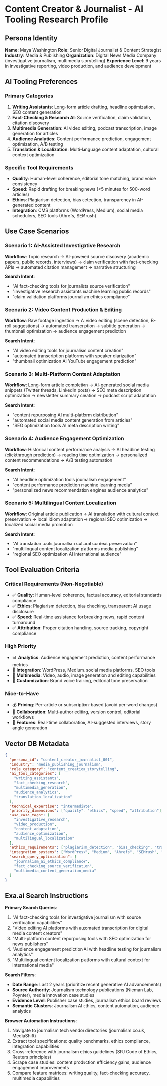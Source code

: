 # Content Creator & Journalist - AI Tooling Research Profile

## Persona Identity
**Name**: Maya Washington
**Role**: Senior Digital Journalist & Content Strategist
**Industry**: Media & Publishing
**Organization**: Digital News Media Company (investigative journalism, multimedia storytelling)
**Experience Level**: 9 years in investigative reporting, video production, and audience development

## AI Tooling Preferences

### Primary Categories
1. **Writing Assistants**: Long-form article drafting, headline optimization, SEO content generation
2. **Fact-Checking & Research AI**: Source verification, claim validation, citation discovery
3. **Multimedia Generation**: AI video editing, podcast transcription, image generation for articles
4. **Audience Analytics**: Content performance prediction, engagement optimization, A/B testing
5. **Translation & Localization**: Multi-language content adaptation, cultural context optimization

### Specific Tool Requirements
- **Quality**: Human-level coherence, editorial tone matching, brand voice consistency
- **Speed**: Rapid drafting for breaking news (<5 minutes for 500-word articles)
- **Ethics**: Plagiarism detection, bias detection, transparency in AI-generated content
- **Integration**: CMS platforms (WordPress, Medium), social media schedulers, SEO tools (Ahrefs, SEMrush)

## Use Case Scenarios

### Scenario 1: AI-Assisted Investigative Research
**Workflow**: Topic research → AI-powered source discovery (academic papers, public records, interviews) → claim verification with fact-checking APIs → automated citation management → narrative structuring

**Search Intent**:
- "AI fact-checking tools for journalists source verification"
- "investigative research assistants machine learning public records"
- "claim validation platforms journalism ethics compliance"

### Scenario 2: Video Content Production & Editing
**Workflow**: Raw footage ingestion → AI video editing (scene detection, B-roll suggestions) → automated transcription → subtitle generation → thumbnail optimization → audience engagement prediction

**Search Intent**:
- "AI video editing tools for journalism content creation"
- "automated transcription platforms with speaker diarization"
- "thumbnail optimization AI YouTube engagement prediction"

### Scenario 3: Multi-Platform Content Adaptation
**Workflow**: Long-form article completion → AI-generated social media snippets (Twitter threads, LinkedIn posts) → SEO meta description optimization → newsletter summary creation → podcast script adaptation

**Search Intent**:
- "content repurposing AI multi-platform distribution"
- "automated social media content generation from articles"
- "SEO optimization tools AI meta description writing"

### Scenario 4: Audience Engagement Optimization
**Workflow**: Historical content performance analysis → AI headline testing (clickthrough prediction) → reading time optimization → personalized content recommendations → A/B testing automation

**Search Intent**:
- "AI headline optimization tools journalism engagement"
- "content performance prediction machine learning media"
- "personalized news recommendation engines audience analytics"

### Scenario 5: Multilingual Content Localization
**Workflow**: Original article publication → AI translation with cultural context preservation → local idiom adaptation → regional SEO optimization → localized social media promotion

**Search Intent**:
- "AI translation tools journalism cultural context preservation"
- "multilingual content localization platforms media publishing"
- "regional SEO optimization AI international audience"

## Tool Evaluation Criteria

### Critical Requirements (Non-Negotiable)
- ✅ **Quality**: Human-level coherence, factual accuracy, editorial standards compliance
- ✅ **Ethics**: Plagiarism detection, bias checking, transparent AI usage disclosure
- ✅ **Speed**: Real-time assistance for breaking news, rapid content turnaround
- ✅ **Attribution**: Proper citation handling, source tracking, copyright compliance

### High Priority
- 📊 **Analytics**: Audience engagement prediction, content performance metrics
- 🔄 **Integration**: WordPress, Medium, social media platforms, SEO tools
- 🎨 **Multimedia**: Video, audio, image generation and editing capabilities
- 🎯 **Customization**: Brand voice training, editorial tone preservation

### Nice-to-Have
- 💰 **Pricing**: Per-article or subscription-based (avoid per-word charges)
- 🤝 **Collaboration**: Multi-author editing, version control, editorial workflows
- 🚀 **Features**: Real-time collaboration, AI-suggested interviews, story angle generation

## Vector DB Metadata

```json
{
  "persona_id": "content_creator_journalist_001",
  "industry": "media_publishing_journalism",
  "role_category": "content_creation_storytelling",
  "ai_tool_categories": [
    "writing_assistants",
    "fact_checking_research",
    "multimedia_generation",
    "audience_analytics",
    "translation_localization"
  ],
  "technical_expertise": "intermediate",
  "priority_dimensions": ["quality", "ethics", "speed", "attribution"],
  "use_case_tags": [
    "investigative_research",
    "video_production",
    "content_adaptation",
    "audience_optimization",
    "multilingual_localization"
  ],
  "ethics_requirements": ["plagiarism_detection", "bias_checking", "transparency", "copyright_compliance"],
  "integration_systems": ["WordPress", "Medium", "Ahrefs", "SEMrush", "Hootsuite"],
  "search_query_optimization": [
    "journalism_ai_ethics_compliance",
    "fact_checking_source_verification",
    "multimedia_content_generation_media"
  ]
}
```

## Exa.ai Search Instructions

**Primary Search Queries**:
1. "AI fact-checking tools for investigative journalism with source verification capabilities"
2. "Video editing AI platforms with automated transcription for digital media content creators"
3. "Multi-platform content repurposing tools with SEO optimization for news publishers"
4. "Audience engagement prediction AI with headline testing for journalism analytics"
5. "Multilingual content localization platforms with cultural context for international media"

**Search Filters**:
- **Date Range**: Last 2 years (prioritize recent generative AI advancements)
- **Source Authority**: Journalism technology publications (Nieman Lab, Poynter), media innovation case studies
- **Evidence Level**: Publisher case studies, journalism ethics board reviews
- **Semantic Clusters**: Journalism AI ethics, content automation, audience analytics

**Browser Automation Instructions**:
1. Navigate to journalism tech vendor directories (journalism.co.uk, MediaShift)
2. Extract tool specifications: quality benchmarks, ethics compliance, integration capabilities
3. Cross-reference with journalism ethics guidelines (SPJ Code of Ethics, Reuters principles)
4. Scrape case studies: content production efficiency gains, audience engagement improvements
5. Compare feature matrices: writing quality, fact-checking accuracy, multimedia capabilities
